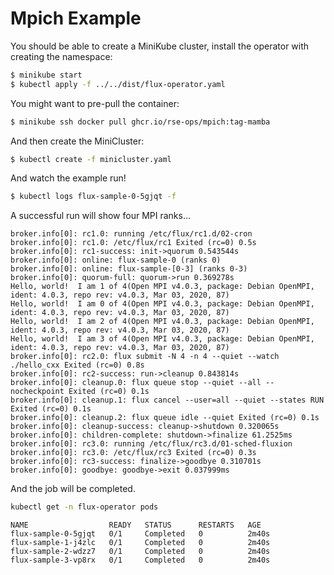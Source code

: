 # Mpich Example

You should be able to create a MiniKube cluster, install the operator with creating the namespace:

```bash
$ minikube start
$ kubectl apply -f ../../dist/flux-operator.yaml
```

You might want to pre-pull the container:

```bash
$ minikube ssh docker pull ghcr.io/rse-ops/mpich:tag-mamba
```

And then create the MiniCluster:

```bash
$ kubectl create -f minicluster.yaml
```

And watch the example run!

```bash
$ kubectl logs flux-sample-0-5gjqt -f
```

A successful run will show four MPI ranks...

```console
broker.info[0]: rc1.0: running /etc/flux/rc1.d/02-cron
broker.info[0]: rc1.0: /etc/flux/rc1 Exited (rc=0) 0.5s
broker.info[0]: rc1-success: init->quorum 0.543544s
broker.info[0]: online: flux-sample-0 (ranks 0)
broker.info[0]: online: flux-sample-[0-3] (ranks 0-3)
broker.info[0]: quorum-full: quorum->run 0.369278s
Hello, world!  I am 1 of 4(Open MPI v4.0.3, package: Debian OpenMPI, ident: 4.0.3, repo rev: v4.0.3, Mar 03, 2020, 87)
Hello, world!  I am 0 of 4(Open MPI v4.0.3, package: Debian OpenMPI, ident: 4.0.3, repo rev: v4.0.3, Mar 03, 2020, 87)
Hello, world!  I am 2 of 4(Open MPI v4.0.3, package: Debian OpenMPI, ident: 4.0.3, repo rev: v4.0.3, Mar 03, 2020, 87)
Hello, world!  I am 3 of 4(Open MPI v4.0.3, package: Debian OpenMPI, ident: 4.0.3, repo rev: v4.0.3, Mar 03, 2020, 87)
broker.info[0]: rc2.0: flux submit -N 4 -n 4 --quiet --watch ./hello_cxx Exited (rc=0) 0.8s
broker.info[0]: rc2-success: run->cleanup 0.843814s
broker.info[0]: cleanup.0: flux queue stop --quiet --all --nocheckpoint Exited (rc=0) 0.1s
broker.info[0]: cleanup.1: flux cancel --user=all --quiet --states RUN Exited (rc=0) 0.1s
broker.info[0]: cleanup.2: flux queue idle --quiet Exited (rc=0) 0.1s
broker.info[0]: cleanup-success: cleanup->shutdown 0.320065s
broker.info[0]: children-complete: shutdown->finalize 61.2525ms
broker.info[0]: rc3.0: running /etc/flux/rc3.d/01-sched-fluxion
broker.info[0]: rc3.0: /etc/flux/rc3 Exited (rc=0) 0.3s
broker.info[0]: rc3-success: finalize->goodbye 0.310701s
broker.info[0]: goodbye: goodbye->exit 0.037999ms
```

And the job will be completed.

```bash
kubectl get -n flux-operator pods
```
```console
NAME                  READY   STATUS      RESTARTS   AGE
flux-sample-0-5gjqt   0/1     Completed   0          2m40s
flux-sample-1-j4zlc   0/1     Completed   0          2m40s
flux-sample-2-wdzz7   0/1     Completed   0          2m40s
flux-sample-3-vp8rx   0/1     Completed   0          2m40s
```